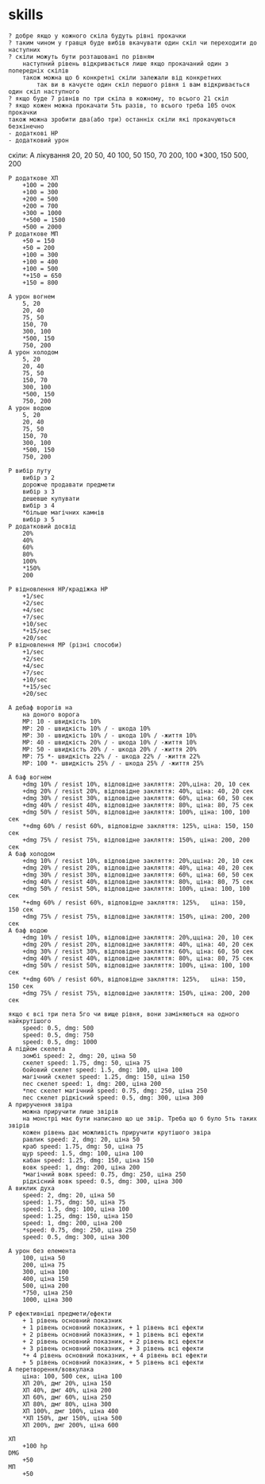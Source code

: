 # skills
    ? добре якщо у кожного скіла будуть рівні прокачки
    ? таким чином у гравця буде вибів вкачувати один скіл чи переходити до наступних
    ? скіли можуть бути розташовані по рівням
        наступний рівень відкривається лише якщо прокачаний один з попередніх скілів
        також можна що б конкретні скіли залежали від конкретних
            так ви в качуєте один скіл першого рівня і вам відкривається один скіл наступного
    ? якщо буде 7 рівнів по три скіла в кожному, то всього 21 скіл
    ? якщо кожен можна прокачати 5ть разів, то всього треба 105 очок прокачки
    також можна зробити два(або три) останніх скіли які прокачуються безкінечно
    - додаткові HP
    - додатковий урон
скіли:
    A лікування
        20, 20
        50, 40
        100, 50
        150, 70
        200, 100
        *300, 150
        500, 200

    P додаткове ХП
        +100 = 200
        +100 = 300
        +200 = 500
        +200 = 700
        +300 = 1000
        *+500 = 1500
        +500 = 2000
    P додаткове МП
        +50 = 150
        +50 = 200
        +100 = 300
        +100 = 400
        +100 = 500
        *+150 = 650
        +150 = 800

    A урон вогнем
        5, 20
        20, 40
        75, 50
        150, 70
        300, 100
        *500, 150
        750, 200
    A урон холодом
        5, 20
        20, 40
        75, 50
        150, 70
        300, 100
        *500, 150
        750, 200
    A урон водою
        5, 20
        20, 40
        75, 50
        150, 70
        300, 100
        *500, 150
        750, 200

    P вибір луту
        вибір з 2
        дорожче продавати предмети
        вибір з 3
        дешевше купувати
        вибір з 4
        *більше магічних камнів
        вибір з 5
    P додатковий досвід
        20%
        40%
        60%
        80%
        100%
        *150%
        200

    P відновлення HP/крадіжка HP
        +1/sec
        +2/sec
        +4/sec
        +7/sec
        +10/sec
        *+15/sec
        +20/sec
    P відновлення МР (різні способи)
        +1/sec
        +2/sec
        +4/sec
        +7/sec
        +10/sec
        *+15/sec
        +20/sec

    A дебаф ворогів на
        на доного ворога
        МР: 10 - швидкість 10%
        МР: 20 - швидкість 10% / - шкода 10%
        МР: 30 - швидкість 10% / - шкода 10% / -життя 10%
        МР: 40 - швидкість 20% / - шкода 10% / -життя 10%
        МР: 50 - швидкість 20% / - шкода 20% / -життя 20%
        МР: 75 *- швидкість 22% / - шкода 22% / -життя 22%
        МР: 100 *- швидкість 25% / - шкода 25% / -життя 25%

    A баф вогнем
        +dmg 10% / resist 10%, відповідне закляття: 20%,ціна: 20, 10 сек
        +dmg 20% / resist 20%, відповідне закляття: 40%, ціна: 40, 20 сек
        +dmg 30% / resist 30%, відповідне закляття: 60%, ціна: 60, 50 сек
        +dmg 40% / resist 40%, відповідне закляття: 80%, ціна: 80, 75 сек
        +dmg 50% / resist 50%, відповідне закляття: 100%, ціна: 100, 100 сек
        *+dmg 60% / resist 60%, відповідне закляття: 125%, ціна: 150, 150 сек
        +dmg 75% / resist 75%, відповідне закляття: 150%, ціна: 200, 200 сек
    A баф холодом
        +dmg 10% / resist 10%, відповідне закляття: 20%,цціна: 20, 10 сек
        +dmg 20% / resist 20%, відповідне закляття: 40%, ціна: 40, 20 сек
        +dmg 30% / resist 30%, відповідне закляття: 60%, ціна: 60, 50 сек
        +dmg 40% / resist 40%, відповідне закляття: 80%, ціна: 80, 75 сек
        +dmg 50% / resist 50%, відповідне закляття: 100%, ціна: 100, 100 сек
        *+dmg 60% / resist 60%, відповідне закляття: 125%,   ціна: 150, 150 сек
        +dmg 75% / resist 75%, відповідне закляття: 150%, ціна: 200, 200 сек
    A баф водою
        +dmg 10% / resist 10%, відповідне закляття: 20%,цціна: 20, 10 сек
        +dmg 20% / resist 20%, відповідне закляття: 40%, ціна: 40, 20 сек
        +dmg 30% / resist 30%, відповідне закляття: 60%, ціна: 60, 50 сек
        +dmg 40% / resist 40%, відповідне закляття: 80%, ціна: 80, 75 сек
        +dmg 50% / resist 50%, відповідне закляття: 100%, ціна: 100, 100 сек
        *+dmg 60% / resist 60%, відповідне закляття: 125%,   ціна: 150, 150 сек
        +dmg 75% / resist 75%, відповідне закляття: 150%, ціна: 200, 200 сек

    якщо є всі три пета 5го чи вище рівня, вони заміняються на одного найкрутішого
        speed: 0.5, dmg: 500
        speed: 0.5, dmg: 750
        speed: 0.5, dmg: 1000
    A підйом скелета
        зомбі speed: 2, dmg: 20, ціна 50
        скелет speed: 1.75, dmg: 50, ціна 75
        бойовий скелет speed: 1.5, dmg: 100, ціна 100
        магічний скелет speed: 1.25, dmg: 150, ціна 150
        пес скелет speed: 1, dmg: 200, ціна 200
        *пес скелет магічний speed: 0.75, dmg: 250, ціна 250
        пес скелет рідкісний speed: 0.5, dmg: 300, ціна 300
    A приручення звіра
        можна приручити лише звірів
        на монстрі має бути написано що це звір. Треба що б було 5ть таких звірів
        кожен рівень дає можливість приручити крутішого звіра
        равлик speed: 2, dmg: 20, ціна 50
        краб speed: 1.75, dmg: 50, ціна 75
        щур speed: 1.5, dmg: 100, ціна 100
        кабан speed: 1.25, dmg: 150, ціна 150
        вовк speed: 1, dmg: 200, ціна 200
        *магічний вовк speed: 0.75, dmg: 250, ціна 250
        рідкісний вовк speed: 0.5, dmg: 300, ціна 300
    A виклик духа
        speed: 2, dmg: 20, ціна 50
        speed: 1.75, dmg: 50, ціна 75
        speed: 1.5, dmg: 100, ціна 100
        speed: 1.25, dmg: 150, ціна 150
        speed: 1, dmg: 200, ціна 200
        *speed: 0.75, dmg: 250, ціна 250
        speed: 0.5, dmg: 300, ціна 300

    A урон без елемента
        100, ціна 50
        200, ціна 75
        300, ціна 100
        400, ціна 150
        500, ціна 200
        *750, ціна 250
        1000, ціна 300

    P ефективніші предмети/ефекти
        + 1 рівень основний показник
        + 1 рівень основний показник, + 1 рівень всі ефекти
        + 2 рівень основний показник, + 1 рівень всі ефекти
        + 2 рівень основний показник, + 2 рівень всі ефекти
        + 3 рівень основний показник, + 3 рівень всі ефекти
        *+ 4 рівень основний показник, + 4 рівень всі ефекти
        + 5 рівень основний показник, + 5 рівень всі ефекти
    A перетворення/вовкулака
        ціна: 100, 500 сек, ціна 100
        ХП 20%, дмг 20%, ціна 150
        ХП 40%, дмг 40%, ціна 200
        ХП 60%, дмг 60%, ціна 250
        ХП 80%, дмг 80%, ціна 300
        ХП 100%, дмг 100%, ціна 400
        *ХП 150%, дмг 150%, ціна 500
        ХП 200%, дмг 200%, ціна 600

    ХП
        +100 hp
    DMG
        +50
    МП
        +50